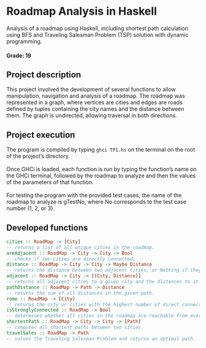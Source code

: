 # Roadmap Analysis in Haskell
Analysis of a roadmap using Haskell, including shortest path calculation using BFS and Traveling Salesman Problem (TSP) solution with dynamic programming.

#### Grade: 19

## Project description
This project involved the development of several functions to allow manipulation, navigation and analysis of a roadmap. The roadmap was represented in a graph, where vertices are cities and edges are roads defined by tuples containing the city names and the distance between them. The graph is undirected, allowing traversal in both directions.

## Project execution
The program is compiled by typing ```ghci TP1.hs``` on the terminal on the root of the project’s directory.<br><br>
Once GHCi is loaded, each function is run by typing the function’s name on the GHCi terminal, followed by the roadmap to analyze and then the values of the parameters of that function.<br><br>
For testing the program with the provided test cases, the name of the roadmap to analyze is gTestNo, where No corresponds to the test case number (1, 2, or 3).

## Developed functions
```haskell
cities :: RoadMap -> [City]
-- returns a list of all unique cities in the roadmap.
areAdjacent :: RoadMap -> City -> City -> Bool
-- checks if two cities are directly connected.
distance :: RoadMap -> City -> City -> Maybe Distance
-- returns the distance between two adjacent cities, or Nothing if they are not adjacent.
adjacent :: RoadMap -> City -> [(City, Distance)]
-- returns all adjacent cities to a given city and the distances to it.
pathDistance :: RoadMap -> Path -> Distance
-- returns the sum of all distances in the given path.
rome :: RoadMap -> [City]
-- returns the city or cities with the highest number of direct connections (highest degree).
isStronglyConnected :: RoadMap -> Bool
-- determines whether all cities in the roadmap are reachable from every other city.
shortestPath :: RoadMap -> City -> City -> [Path]
-- computes all shortest paths between two cities.
travelSales :: RoadMap -> Path
-- solves the Traveling Salesman Problem and returns an optimal path.
```
